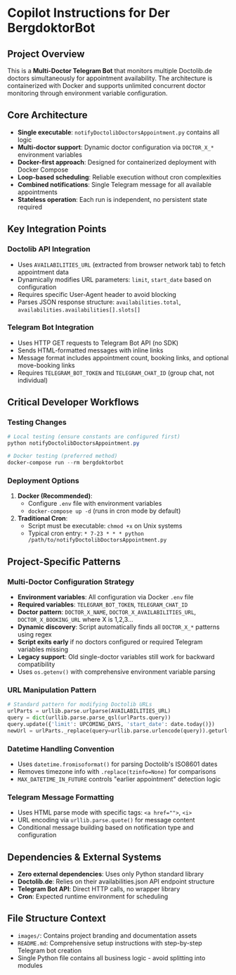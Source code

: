 # Copilot Instructions for Der BergdoktorBot

## Project Overview
This is a **Multi-Doctor Telegram Bot** that monitors multiple Doctolib.de doctors simultaneously for appointment availability. The architecture is containerized with Docker and supports unlimited concurrent doctor monitoring through environment variable configuration.

## Core Architecture
- **Single executable**: `notifyDoctolibDoctorsAppointment.py` contains all logic
- **Multi-doctor support**: Dynamic doctor configuration via `DOCTOR_X_*` environment variables
- **Docker-first approach**: Designed for containerized deployment with Docker Compose
- **Loop-based scheduling**: Reliable execution without cron complexities
- **Combined notifications**: Single Telegram message for all available appointments
- **Stateless operation**: Each run is independent, no persistent state required

## Key Integration Points

### Doctolib API Integration
- Uses `AVAILABILITIES_URL` (extracted from browser network tab) to fetch appointment data
- Dynamically modifies URL parameters: `limit`, `start_date` based on configuration
- Requires specific User-Agent header to avoid blocking
- Parses JSON response structure: `availabilities.total`, `availabilities.availabilities[].slots[]`

### Telegram Bot Integration  
- Uses HTTP GET requests to Telegram Bot API (no SDK)
- Sends HTML-formatted messages with inline links
- Message format includes appointment count, booking links, and optional move-booking links
- Requires `TELEGRAM_BOT_TOKEN` and `TELEGRAM_CHAT_ID` (group chat, not individual)

## Critical Developer Workflows

### Testing Changes
```powershell
# Local testing (ensure constants are configured first)
python notifyDoctolibDoctorsAppointment.py

# Docker testing (preferred method)
docker-compose run --rm bergdoktorbot
```

### Deployment Options
1. **Docker (Recommended)**: 
   - Configure `.env` file with environment variables
   - `docker-compose up -d` (runs in cron mode by default)
2. **Traditional Cron**: 
   - Script must be executable: `chmod +x` on Unix systems  
   - Typical cron entry: `* 7-23 * * * python /path/to/notifyDoctolibDoctorsAppointment.py`

## Project-Specific Patterns

### Multi-Doctor Configuration Strategy
- **Environment variables**: All configuration via Docker `.env` file
- **Required variables**: `TELEGRAM_BOT_TOKEN`, `TELEGRAM_CHAT_ID`
- **Doctor pattern**: `DOCTOR_X_NAME`, `DOCTOR_X_AVAILABILITIES_URL`, `DOCTOR_X_BOOKING_URL` where X is 1,2,3...
- **Dynamic discovery**: Script automatically finds all `DOCTOR_X_*` patterns using regex
- **Script exits early** if no doctors configured or required Telegram variables missing
- **Legacy support**: Old single-doctor variables still work for backward compatibility
- Uses `os.getenv()` with comprehensive environment variable parsing

### URL Manipulation Pattern
```python
# Standard pattern for modifying Doctolib URLs
urlParts = urllib.parse.urlparse(AVAILABILITIES_URL)
query = dict(urllib.parse.parse_qsl(urlParts.query))
query.update({'limit': UPCOMING_DAYS, 'start_date': date.today()})
newUrl = urlParts._replace(query=urllib.parse.urlencode(query)).geturl()
```

### Datetime Handling Convention
- Uses `datetime.fromisoformat()` for parsing Doctolib's ISO8601 dates
- Removes timezone info with `.replace(tzinfo=None)` for comparisons
- `MAX_DATETIME_IN_FUTURE` controls "earlier appointment" detection logic

### Telegram Message Formatting
- Uses HTML parse mode with specific tags: `<a href="">`, `<i>`
- URL encoding via `urllib.parse.quote()` for message content
- Conditional message building based on notification type and configuration

## Dependencies & External Systems
- **Zero external dependencies**: Uses only Python standard library
- **Doctolib.de**: Relies on their availabilities.json API endpoint structure
- **Telegram Bot API**: Direct HTTP calls, no wrapper library
- **Cron**: Expected runtime environment for scheduling

## File Structure Context
- `images/`: Contains project branding and documentation assets
- `README.md`: Comprehensive setup instructions with step-by-step Telegram bot creation
- Single Python file contains all business logic - avoid splitting into modules